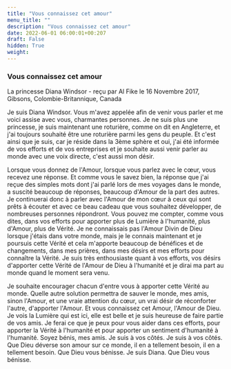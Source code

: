 ```yaml
---
title: "Vous connaissez cet amour"
menu_title: ""
description: "Vous connaissez cet amour"
date: 2022-06-01 06:00:01+00:207
draft: False
hidden: True
weight:
---
```

### Vous connaissez cet amour

La princesse Diana Windsor - reçu par Al Fike le 16 Novembre 2017, Gibsons, Colombie-Britannique, Canada

Je suis Diana Windsor. Vous m'avez appelée afin de venir vous parler et me voici assise avec vous, charmantes personnes. Je ne suis plus une princesse, je suis maintenant une roturière, comme on dit en Angleterre, et j'ai toujours souhaité être une roturière parmi les gens du peuple. Et c'est ainsi que je suis, car je réside dans la 3ème sphère et oui, j'ai été informée de vos efforts et de vos entreprises et je souhaite aussi venir parler au monde avec une voix directe, c'est aussi mon désir.

Lorsque vous donnez de l'Amour, lorsque vous parlez avec le cœur, vous recevez une réponse. Et comme vous le savez bien, la réponse que j'ai reçue des simples mots dont j'ai parlé lors de mes voyages dans le monde, a suscité beaucoup de réponses, beaucoup d'Amour de la part des autres. Je continuerai donc à parler avec l'Amour de mon cœur à ceux qui sont prêts à écouter et avec ce beau cadeau que vous souhaitez développer, de nombreuses personnes répondront. Vous pouvez me compter, comme vous dites, dans vos efforts pour apporter plus de Lumière à l'humanité, plus d'Amour, plus de Vérité. Je ne connaissais pas l'Amour Divin de Dieu lorsque j'étais dans votre monde, mais je le connais maintenant et je poursuis cette Vérité et cela m'apporte beaucoup de bénéfices et de changements, dans mes prières, dans mes désirs et mes efforts pour connaître la Vérité. Je suis très enthousiaste quant à vos efforts, vos désirs d'apporter cette Vérité de l'Amour de Dieu à l'humanité et je dirai ma part au monde quand le moment sera venu.

Je souhaite encourager chacun d'entre vous à apporter cette Vérité au monde. Quelle autre solution permettra de sauver le monde, mes amis, sinon l'Amour, et une vraie attention du cœur, un vrai désir de réconforter l'autre, d'apporter l'Amour. Et vous connaissez cet Amour, l'Amour de Dieu. Je vois la Lumière qui est ici, elle est belle et je suis heureuse de faire partie de vos amis. Je ferai ce que je peux pour vous aider dans ces efforts, pour apporter la Vérité à l'humanité et pour apporter un sentiment d'humanité à l'humanité. Soyez bénis, mes amis. Je suis à vos côtés. Je suis à vos côtés. Que Dieu déverse son amour sur ce monde, il en a tellement besoin, il en a tellement besoin. Que Dieu vous bénisse. Je suis Diana. Que Dieu vous bénisse.

